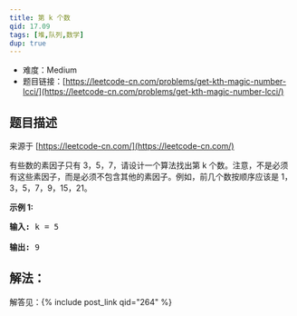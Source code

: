 ```yaml
---
title: 第 k 个数
qid: 17.09
tags: [堆,队列,数学]
dup: true
---
```



- 难度：Medium
- 题目链接：[https://leetcode-cn.com/problems/get-kth-magic-number-lcci/](https://leetcode-cn.com/problems/get-kth-magic-number-lcci/)


## 题目描述

来源于 [https://leetcode-cn.com/](https://leetcode-cn.com/)

<p>有些数的素因子只有 3，5，7，请设计一个算法找出第 k 个数。注意，不是必须有这些素因子，而是必须不包含其他的素因子。例如，前几个数按顺序应该是 1，3，5，7，9，15，21。</p>

<p><strong>示例 1:</strong></p>

<pre><strong>输入: </strong>k = 5

<strong>输出: </strong>9
</pre>


## 解法：

解答见：{% include post_link qid="264" %}